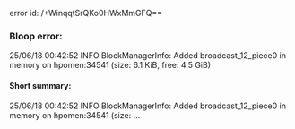 error id: /+WinqqtSrQKo0HWxMmGFQ==
### Bloop error:

25/06/18 00:42:52 INFO BlockManagerInfo: Added broadcast_12_piece0 in memory on hpomen:34541 (size: 6.1 KiB, free: 4.5 GiB)
#### Short summary: 

25/06/18 00:42:52 INFO BlockManagerInfo: Added broadcast_12_piece0 in memory on hpomen:34541 (size: ...